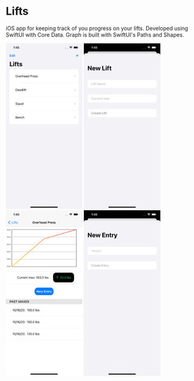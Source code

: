 # Lifts
 iOS app for keeping track of you progress on your lifts. Developed using SwiftUI with Core Data. Graph is built with SwiftUI's Paths and Shapes.
 
 <img src="https://github.com/StoneFranklin/Lifts/blob/main/screenShot1.png" width="200">
 <img src="https://github.com/StoneFranklin/Lifts/blob/main/screenShot2.png" width="200">
 <img src="https://github.com/StoneFranklin/Lifts/blob/main/screenShot3.png" width="200">
 <img src="https://github.com/StoneFranklin/Lifts/blob/main/screenShot4.png" width="200">
 

 

